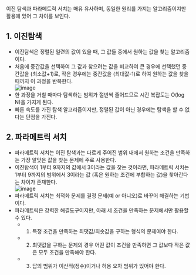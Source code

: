 
이진 탐색과 파라메트릭 서치는 매유 유사하며, 동일한 원리를 가지는 알고리즘이지만 활용에 있어 그 차이를 보인다.

## 1. 이진탐색
- 이진탐색은 정렬된 일련의 값이 있을 때, 그 값들 중에서 원하는 값을 찾는 알고리즘이다.
- 처음에 중간값을 선택하여 그 값과 찾으려는 값을 비교하여 큰 경우에 선택했던 중간값을 (최소값+1)로, 작은 경우에는 중간값을 (최대값-1)로 하여 원하는 값을 찾을 때까지 이 과정을 반복한다.  
 ![image](https://user-images.githubusercontent.com/29484377/136022841-e54a1b33-1423-410f-817d-1dc28615aa0e.png)
- 한 과정을 거칠 때마다 탐색하는 범위가 절반씩 줄어드므로 시간 복잡도는 O(log N)을 가지게 된다.
- 빠른 속도를 가진 탐색 알고리즘이지만, 정렬된 값이 아닌 경우에는 탐색을 할 수 없다는 단점을 가진다.

## 2. 파라메트릭 서치
- 파라메트릭 서치는 이진 탐색과는 다르게 주어진 범위 내에서 원하는 조건을 만족하는 가장 알맞은 값을 찾는 문제에 주로 사용한다.
- 이진탐색이 1부터 9까지의 값에서 3이라는 값을 찾는 것이라면, 파라메트릭 서치는 1부터 9까지의 범위에서 3이라는 값 (혹은 원하는 조건에 부합하는 값)을 찾아간다는 차이가 존재한다.  
![image](https://user-images.githubusercontent.com/29484377/136023418-78ff0dc5-b225-4b13-b366-fff791acd61b.png)
- 파라메트릭 서치는 최적화 문제를 결정 문제(예 or 아니오)로 바꾸어 해결하는 기법이다.
- 파라메트릭은 강력한 해결도구이지만, 아래 세 조건을 만족하는 문제에서만 활용할 수 있다.
  - 1. 특정 조건을 만족하는 최댓값/최솟값을 구하는 형식의 문제여야 한다.
  - 2. 최댓값을 구하는 문제의 경우 어떤 값이 조건을 만족하면 그 값보다 작은 값은 모두 조건을 만족해야 한다.
  - 3. 답의 범위가 이산적(정수)이거나 허용 오차 범위가 있어야 한다.
